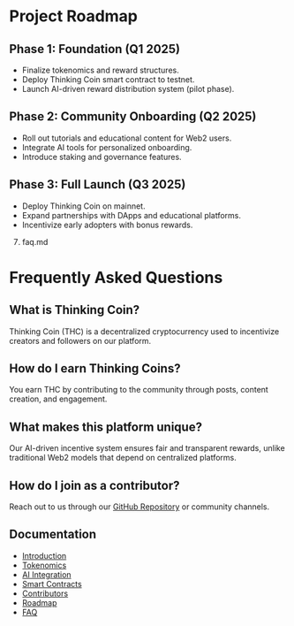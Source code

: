 
# Project Roadmap  

## Phase 1: Foundation (Q1 2025)  
- Finalize tokenomics and reward structures.  
- Deploy Thinking Coin smart contract to testnet.  
- Launch AI-driven reward distribution system (pilot phase).  

## Phase 2: Community Onboarding (Q2 2025)  
- Roll out tutorials and educational content for Web2 users.  
- Integrate AI tools for personalized onboarding.  
- Introduce staking and governance features.  

## Phase 3: Full Launch (Q3 2025)  
- Deploy Thinking Coin on mainnet.  
- Expand partnerships with DApps and educational platforms.  
- Incentivize early adopters with bonus rewards.  

7. faq.md

# Frequently Asked Questions  

## What is Thinking Coin?  
Thinking Coin (THC) is a decentralized cryptocurrency used to incentivize creators and followers on our platform.

## How do I earn Thinking Coins?  
You earn THC by contributing to the community through posts, content creation, and engagement.

## What makes this platform unique?  
Our AI-driven incentive system ensures fair and transparent rewards, unlike traditional Web2 models that depend on centralized platforms.

## How do I join as a contributor?  
Reach out to us through our [GitHub Repository](link-here) or community channels.  



## Documentation  
- [Introduction](doc/introduction.md)  
- [Tokenomics](https://github.com/fatbrain1/thinkingcoin-DApp/docs/tokenomics.md)  
- [AI Integration](https://github.com/fatbrain1/thinkingcoin-DApp/docs/ai-integration.md)  
- [Smart Contracts](https://github.com/fatbrain1/thinkingcoin-DApp/docs/smart-contracts.md)  
- [Contributors](https://github.com/fatbrain1/thinkingcoin-DApp/docs/contributors.md)  
- [Roadmap](https://github.com/fatbrain1/thinkingcoin-DApp/docs/roadmap.md)  
- [FAQ](https://github.com/fatbrain1/thinkingcoin-DApp/docs/faq.md)  


	
 
